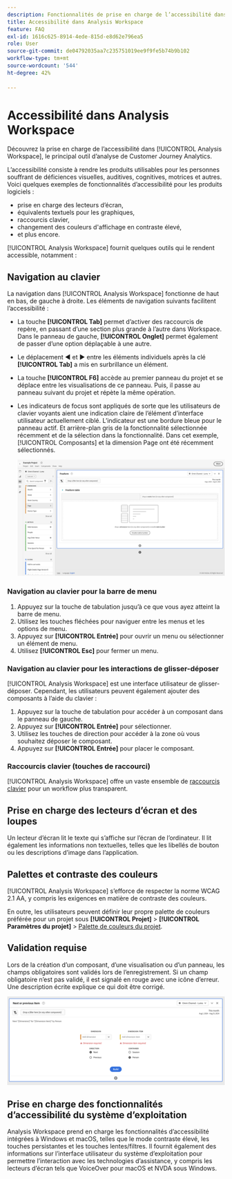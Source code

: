 ```yaml
---
description: Fonctionnalités de prise en charge de l’accessibilité dans Analysis Workspace
title: Accessibilité dans Analysis Workspace
feature: FAQ
exl-id: 1616c625-8914-4ede-815d-e8d62e796ea5
role: User
source-git-commit: de04792035aa7c235751019ee9f9fe5b74b9b102
workflow-type: tm+mt
source-wordcount: '544'
ht-degree: 42%

---
```


# Accessibilité dans Analysis Workspace

Découvrez la prise en charge de l’accessibilité dans [!UICONTROL Analysis Workspace], le principal outil d’analyse de Customer Journey Analytics.

L’accessibilité consiste à rendre les produits utilisables pour les personnes souffrant de déficiences visuelles, auditives, cognitives, motrices et autres. Voici quelques exemples de fonctionnalités d’accessibilité pour les produits logiciels :

* prise en charge des lecteurs d’écran,
* équivalents textuels pour les graphiques,
* raccourcis clavier,
* changement des couleurs d&#39;affichage en contraste élevé,
* et plus encore.

[!UICONTROL Analysis Workspace] fournit quelques outils qui le rendent accessible, notamment :

## Navigation au clavier

La navigation dans [!UICONTROL Analysis Workspace] fonctionne de haut en bas, de gauche à droite. Les éléments de navigation suivants facilitent l’accessibilité :

* La touche **[!UICONTROL Tab]** permet d’activer des raccourcis de repère, en passant d’une section plus grande à l’autre dans Workspace. Dans le panneau de gauche, **[!UICONTROL Onglet]** permet également de passer d’une option déplaçable à une autre.
* Le déplacement ◀︎ et ▶︎ entre les éléments individuels après la clé **[!UICONTROL Tab]** a mis en surbrillance un élément.
* La touche **[!UICONTROL F6]** accède au premier panneau du projet et se déplace entre les visualisations de ce panneau. Puis, il passe au panneau suivant du projet et répète la même opération.
* Les indicateurs de focus sont appliqués de sorte que les utilisateurs de clavier voyants aient une indication claire de l’élément d’interface utilisateur actuellement ciblé. L’indicateur est une bordure bleue pour le panneau actif. Et arrière-plan gris de la fonctionnalité sélectionnée récemment et de la sélection dans la fonctionnalité. Dans cet exemple, [!UICONTROL Composants] et la dimension Page ont été récemment sélectionnés.

  ![Tableau à structure libre affichant un indicateur de mise au point d’une bordure bleue autour du tableau à structure libre.](assets/focus-indicator.png)

### Navigation au clavier pour la barre de menu

1. Appuyez sur la touche de tabulation jusqu’à ce que vous ayez atteint la barre de menu.
1. Utilisez les touches fléchées pour naviguer entre les menus et les options de menu.
1. Appuyez sur **[!UICONTROL Entrée]** pour ouvrir un menu ou sélectionner un élément de menu.
1. Utilisez **[!UICONTROL Esc]** pour fermer un menu.

### Navigation au clavier pour les interactions de glisser-déposer

[!UICONTROL Analysis Workspace] est une interface utilisateur de glisser-déposer. Cependant, les utilisateurs peuvent également ajouter des composants à l’aide du clavier :

1. Appuyez sur la touche de tabulation pour accéder à un composant dans le panneau de gauche.
1. Appuyez sur **[!UICONTROL Entrée]** pour sélectionner.
1. Utilisez les touches de direction pour accéder à la zone où vous souhaitez déposer le composant.
1. Appuyez sur **[!UICONTROL Entrée]** pour placer le composant.

### Raccourcis clavier (touches de raccourci)

[!UICONTROL Analysis Workspace] offre un vaste ensemble de [raccourcis clavier](https://experienceleague.adobe.com/en/docs/analytics/analyze/analysis-workspace/build-workspace-project/fa-shortcut-keys) pour un workflow plus transparent.

## Prise en charge des lecteurs d’écran et des loupes

Un lecteur d’écran lit le texte qui s’affiche sur l’écran de l’ordinateur. Il lit également les informations non textuelles, telles que les libellés de bouton ou les descriptions d’image dans l’application.

## Palettes et contraste des couleurs

[!UICONTROL Analysis Workspace] s’efforce de respecter la norme WCAG 2.1 AA, y compris les exigences en matière de contraste des couleurs.

En outre, les utilisateurs peuvent définir leur propre palette de couleurs préférée pour un projet sous **[!UICONTROL Projet]** > **[!UICONTROL Paramètres du projet]** > [Palette de couleurs du projet](https://experienceleague.adobe.com/en/docs/analytics/analyze/analysis-workspace/build-workspace-project/color-palettes).

## Validation requise

Lors de la création d’un composant, d’une visualisation ou d’un panneau, les champs obligatoires sont validés lors de l’enregistrement. Si un champ obligatoire n’est pas validé, il est signalé en rouge avec une icône d’erreur. Une description écrite explique ce qui doit être corrigé.

![Créateur de segments et indicateur de validation des erreurs.](assets/error-validation.png)

## Prise en charge des fonctionnalités d’accessibilité du système d’exploitation

Analysis Workspace prend en charge les fonctionnalités d’accessibilité intégrées à Windows et macOS, telles que le mode contraste élevé, les touches persistantes et les touches lentes/filtres. Il fournit également des informations sur l’interface utilisateur du système d’exploitation pour permettre l’interaction avec les technologies d’assistance, y compris les lecteurs d’écran tels que VoiceOver pour macOS et NVDA sous Windows.
